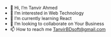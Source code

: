 - 👋 Hi, I’m Tanvir Ahmed
- 👀 I’m interested in Web Technology
- 🌱 I’m currently learning React
- 💞️ I’m looking to collaborate on Your Business
- 📫 How to reach me TanvirBDsoft@gmail.com

<!---
Tanvir4x/Tanvir4x is a ✨ special ✨ repository because its `README.md` (this file) appears on your GitHub profile.
You can click the Preview link to take a look at your changes.
--->
